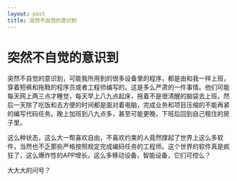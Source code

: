 ```yaml
---
layout: post
title: 突然不自觉的意识到 
---
```


# 突然不自觉的意识到

突然不自觉的意识到，可能我所用到的很多设备里的程序，都是由和我一样上班，穿着短裤和拖鞋的程序员或者工程师编写的。这是多么严肃的一件事情。他们可能每天网上两三点才睡觉，每天早上八九点起床，拖着不是很清醒的脑袋去上班，然后一天除了吃饭和去方便的时间都是面对着电脑，完成业务和项目压缩的不能再紧的编写代码任务。晚上加班到八九点多，甚至可能更晚，下班后回到自己租住的房子里。

这么种状态，这么大一帮喜欢自由，不喜欢约束的人竟然撑起了世界上这么多软件，当然也不乏那些严格按照规定完成编码任务的工程师。这个世界的软件真是疯狂了，这么爆炸性的APP增长，这么多移动设备，智能设备，它们可控么？

大大大的问号？
